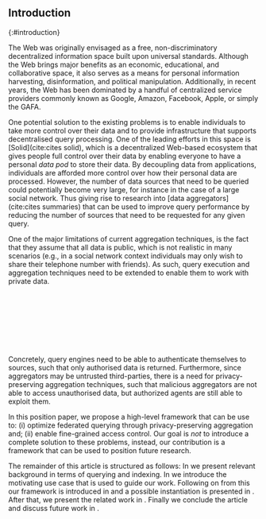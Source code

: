 ## Introduction
{:#introduction}

The Web was originally envisaged as a free, non-discriminatory decentralized information space built upon universal standards.  Although the Web brings major benefits as an economic, educational, and collaborative space, it also serves as a means for personal information harvesting, disinformation, and political manipulation. Additionally, in recent years, the Web has been dominated by a handful of centralized service providers commonly known as Google, Amazon, Facebook, Apple, or simply the GAFA. 

One potential solution to the existing problems is to enable individuals to take more control over their data and to provide infrastructure that supports decentralised query processing. One of the leading efforts in this space is [Solid](cite:cites solid), which is a decentralized Web-based ecosystem that gives people full control over their data by enabling everyone to have a personal *data pod* to store their data. By decoupling data from applications, individuals are afforded more control over how their personal data are processed. However, the number of data sources that need to be queried could potentially become very large, for instance in the case of a large social network. Thus giving rise to research into [data aggregators](cite:cites summaries) that can be used to improve query performance by reducing the number of sources that need to be requested for any given query.

One of the major limitations of current aggregation techniques, is the fact that they assume that all data is public, which is not realistic in many scenarios (e.g., in a social network context individuals may only wish to share their telephone number with friends). As such, query execution and aggregation techniques need to be extended to enable them to work with private data.
<div class="placeholder printonly">
<span style="display: block; height: 9em;"></span>
<!-- This is a dummy placeholder for the ACM first page footnote -->
</div>
Concretely, query engines need to be able to authenticate themselves to sources, such that only authorised data is returned. Furthermore, since aggregators may be untrusted third-parties, there is a need for privacy-preserving aggregation techniques, such that malicious aggregators are not able to access unauthorised data, but authorized agents are still able to exploit them.

In this position paper, we propose a high-level framework that can be use to: (i) optimize federated querying through privacy-preserving aggregation and; (ii) enable fine-grained access control. Our goal is *not* to introduce a complete solution to these problems, instead, our contribution is a framework that can be used to position future research.

The remainder of this article is structured as follows: In [](#background) we present relevant background in terms of querying and indexing.
In [](#use-case) we introduce the motivating use case that is used to guide our work.  Following on from this our framework is introduced in [](#framework) and a possible instantiation is presented in [](#solution).
After that, we present the related work in [](#related-work).
Finally we conclude the article and discuss future work in [](#conclusions).
